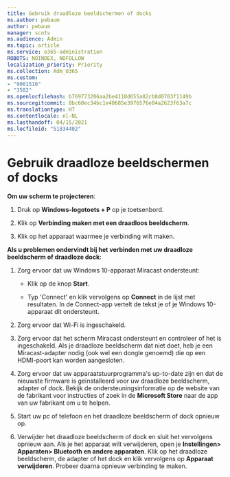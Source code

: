 ```yaml
---
title: Gebruik draadloze beeldschermen of docks
ms.author: pebaum
author: pebaum
manager: scotv
ms.audience: Admin
ms.topic: article
ms.service: o365-administration
ROBOTS: NOINDEX, NOFOLLOW
localization_priority: Priority
ms.collection: Adm_O365
ms.custom:
- "9001516"
- "3582"
ms.openlocfilehash: b769773206aa2be4118d655a82cb8d0703f1149b
ms.sourcegitcommit: 8bc60ec34bc1e40685e3976576e04a2623f63a7c
ms.translationtype: HT
ms.contentlocale: nl-NL
ms.lasthandoff: 04/15/2021
ms.locfileid: "51834402"
---
```

# <a name="use-wireless-displays-or-docks"></a>Gebruik draadloze beeldschermen of docks

**Om uw scherm te projecteren**:

1. Druk op **Windows-logotoets + P** op je toetsenbord.

2. Klik op **Verbinding maken met een draadloos beeldscherm**.

3. Klik op het apparaat waarmee je verbinding wilt maken.

**Als u problemen ondervindt bij het verbinden met uw draadloze beeldscherm of draadloze dock**:

1. Zorg ervoor dat uw Windows 10-apparaat Miracast ondersteunt: 

    - Klik op de knop **Start**.
    
    - Typ 'Connect' en klik vervolgens op **Connect** in de lijst met resultaten. In de Connect-app vertelt de tekst je of je Windows 10-apparaat dit ondersteunt. 

2. Zorg ervoor dat Wi-Fi is ingeschakeld. 

3. Zorg ervoor dat het scherm Miracast ondersteunt en controleer of het is ingeschakeld. Als je draadloze beeldscherm dat niet doet, heb je een Miracast-adapter nodig (ook wel een dongle genoemd) die op een HDMI-poort kan worden aangesloten.

4. Zorg ervoor dat uw apparaatstuurprogramma's up-to-date zijn en dat de nieuwste firmware is geïnstalleerd voor uw draadloze beeldscherm, adapter of dock. Bekijk de ondersteuningsinformatie op de website van de fabrikant voor instructies of zoek in de **Microsoft Store** naar de app van uw fabrikant om u te helpen.

5. Start uw pc of telefoon en het draadloze beeldscherm of dock opnieuw op.

6. Verwijder het draadloze beeldscherm of dock en sluit het vervolgens opnieuw aan. Als je het apparaat wilt verwijderen, open je **Instellingen> Apparaten> Bluetooth en andere apparaten**. Klik op het draadloze beeldscherm, de adapter of het dock en klik vervolgens op **Apparaat verwijderen**. Probeer daarna opnieuw verbinding te maken.

